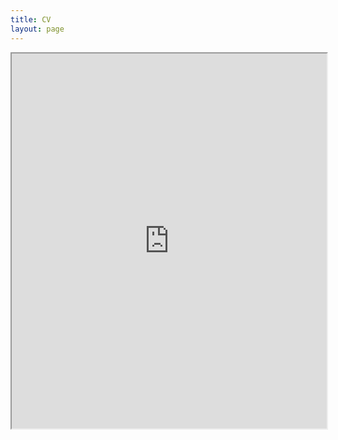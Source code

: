 ```yaml
---
title: CV
layout: page
---
```


<!-- <embed src="./assets/pdfs/Chumley-CV.pdf" type="application/pdf" width="100%" height="600px" /> -->

<!-- <iframe src="./assets/pdfs/Chumley-CV.pdf" width="100%" height="600px"></iframe> -->

<iframe src="https://drive.google.com/file/d/1wqRcgD1XU0vTYTbNhA1krQSKAIt8TYVE/preview" width="100%" height="600" allow="autoplay"></iframe>